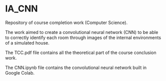 # IA_CNN
Repository of course completion work (Computer Science).


The work aimed to create a convolutional neural network (CNN) to be able to correctly identify each room through images of the internal environments of a simulated house.


The TCC.pdf file contains all the theoretical part of the course conclusion work.


The CNN.ipynb file contains the convolutional neural network built in Google Colab.
